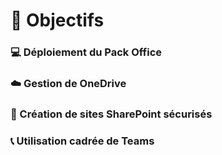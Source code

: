 # **🎯 Objectifs**



### **💻 Déploiement du Pack Office**


### **☁️ Gestion de OneDrive**


### **🔐 Création de sites SharePoint sécurisés**


### **📞 Utilisation cadrée de Teams**
